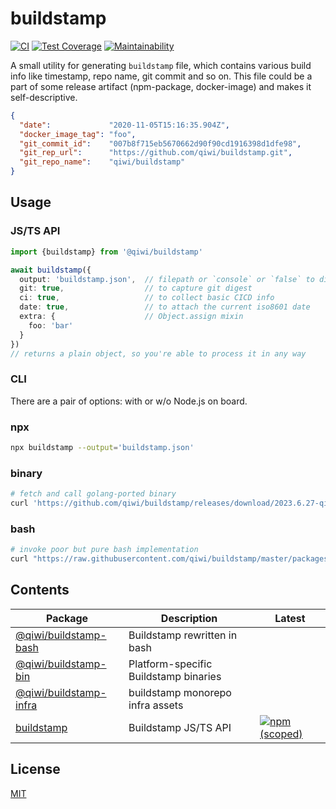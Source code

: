 # buildstamp
[![CI](https://github.com/qiwi/buildstamp/actions/workflows/ci.yaml/badge.svg?branch=master)](https://github.com/qiwi/buildstamp/actions/workflows/ci.yaml)
[![Test Coverage](https://api.codeclimate.com/v1/badges/b14a2a44e024ca0b2771/test_coverage)](https://codeclimate.com/github/qiwi/buildstamp/test_coverage)
[![Maintainability](https://api.codeclimate.com/v1/badges/b14a2a44e024ca0b2771/maintainability)](https://codeclimate.com/github/qiwi/buildstamp/maintainability)

A small utility for generating `buildstamp` file, which contains various build info like timestamp, repo name, git commit and so on. This file could be a part of some release artifact (npm-package, docker-image) and makes it self-descriptive.
```json
{
  "date":             "2020-11-05T15:16:35.904Z",
  "docker_image_tag": "foo",
  "git_commit_id":    "007b8f715eb5670662d90f90cd1916398d1dfe98",
  "git_rep_url":      "https://github.com/qiwi/buildstamp.git",
  "git_repo_name":    "qiwi/buildstamp"
}
```

## Usage
### JS/TS API
```ts
import {buildstamp} from '@qiwi/buildstamp'

await buildstamp({
  output: 'buildstamp.json',  // filepath or `console` or `false` to disable
  git: true,                  // to capture git digest
  ci: true,                   // to collect basic CICD info
  date: true,                 // to attach the current iso8601 date
  extra: {                    // Object.assign mixin
    foo: 'bar'
  }
})
// returns a plain object, so you're able to process it in any way
```

### CLI
There are a pair of options: with or w/o Node.js on board.
### npx
```sh
npx buildstamp --output='buildstamp.json'
```

### binary
```sh
# fetch and call golang-ported binary
curl 'https://github.com/qiwi/buildstamp/releases/download/2023.6.27-qiwi.buildstamp-bin.1.0.2-f0/buildstamp-darwin-amd64.tar.gz' | tar -xvz --strip-components=1 -С . && ./buildstamp && rm ./buildstamp
```

### bash
```sh
# invoke poor but pure bash implementation
curl "https://raw.githubusercontent.com/qiwi/buildstamp/master/packages/bash/src/main/sh/buildstamp.sh" | sh
```

## Contents
| Package | Description | Latest |
|---------|-------------|--------|
| [@qiwi/buildstamp-bash](./packages/bash) | Buildstamp rewritten in bash |  |
| [@qiwi/buildstamp-bin](./packages/bin) | Platform-specific Buildstamp binaries |  |
| [@qiwi/buildstamp-infra](./packages/infra) | buildstamp monorepo infra assets |  |
| [buildstamp](./packages/core) | Buildstamp JS/TS API | [![npm (scoped)](https://img.shields.io/npm/v/buildstamp)](https://www.npmjs.com/package/buildstamp) |

## License
[MIT](./LICENSE)
